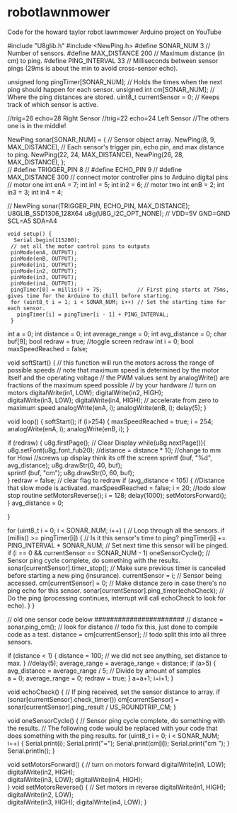 # robotlawnmower
Code for the howard taylor robot lawnmower Arduino project on YouTube 


#include "U8glib.h"
#include <NewPing.h>
#define SONAR_NUM     3 // Number of sensors.
#define MAX_DISTANCE 200 // Maximum distance (in cm) to ping.
#define PING_INTERVAL 33 // Milliseconds between sensor pings (29ms is about the min to avoid cross-sensor echo).

unsigned long pingTimer[SONAR_NUM]; // Holds the times when the next ping should happen for each sensor.
unsigned int cm[SONAR_NUM];         // Where the ping distances are stored.
uint8_t currentSensor = 0;          // Keeps track of which sensor is active.

//trig=26 echo=28  Right Sensor
//trig=22 echo=24  Left Sensor
//The others one is in the middle!

NewPing sonar[SONAR_NUM] = {     // Sensor object array.
  NewPing(8, 9, MAX_DISTANCE), // Each sensor's trigger pin, echo pin, and max distance to ping.
  NewPing(22, 24, MAX_DISTANCE),
  NewPing(26, 28, MAX_DISTANCE),
};     
//    #define TRIGGER_PIN  8
//    #define ECHO_PIN     9
//    #define MAX_DISTANCE 300
    // connect motor controller pins to Arduino digital pins
    // motor one
    int enA = 7;
    int in1 = 5;
    int in2 = 6;
    // motor two
    int enB = 2;
    int in3 = 3;
    int in4 = 4;
     
//    NewPing sonar(TRIGGER_PIN, ECHO_PIN, MAX_DISTANCE);
    U8GLIB_SSD1306_128X64 u8g(U8G_I2C_OPT_NONE);  // VDD=5V GND=GND SCL=A5 SDA=A4

    void setup() {
      Serial.begin(115200);
     // set all the motor control pins to outputs
     pinMode(enA, OUTPUT);
     pinMode(enB, OUTPUT);
     pinMode(in1, OUTPUT);
     pinMode(in2, OUTPUT);
     pinMode(in3, OUTPUT);
     pinMode(in4, OUTPUT);
     pingTimer[0] = millis() + 75;           // First ping starts at 75ms, gives time for the Arduino to chill before starting.
     for (uint8_t i = 1; i < SONAR_NUM; i++) // Set the starting time for each sensor.
       pingTimer[i] = pingTimer[i - 1] + PING_INTERVAL;
     }

int a = 0;
int distance = 0;
int average_range = 0;
int avg_distance = 0;
char buf[9];
bool redraw = true;  //toggle screen redraw
int i = 0;
bool maxSpeedReached = false;

void softStart()
{
  // this function will run the motors across the range of possible speeds
  // note that maximum speed is determined by the motor itself and the operating voltage
  // the PWM values sent by analogWrite() are fractions of the maximum speed possible 
  // by your hardware
  // turn on motors
  digitalWrite(in1, LOW);
  digitalWrite(in2, HIGH);  
  digitalWrite(in3, LOW);
  digitalWrite(in4, HIGH); 
  // accelerate from zero to maximum speed
  analogWrite(enA, i);
  analogWrite(enB, i);
  delay(5);
} 


void loop() {
  softStart();
  if (i>254) {
    maxSpeedReached = true;
    i = 254; 
    analogWrite(enA, i);
    analogWrite(enB, i);
  }
  
  if (redraw) {
     u8g.firstPage();   // Clear Display
     while(u8g.nextPage()){
     u8g.setFont(u8g_font_fub20);
     //distance = distance * 10;  //change to mm for Howi  //screws up display think its off the screen
     sprintf (buf, "%d", avg_distance);
     u8g.drawStr(0, 40, buf);      
     sprintf (buf, "cm");
     u8g.drawStr(0, 60, buf);         
     }
     redraw = false;  // clear flag to redraw
     if (avg_distance < 105) {    //Distance that slow mode is activated.
      maxSpeedReached = false;
      i = 20;  //todo  slow stop routine
      setMotorsReverse();
      i = 128;
      delay(1000);
      setMotorsForward(); 
     }
     avg_distance = 0;
     
  } 

  for (uint8_t i = 0; i < SONAR_NUM; i++) { // Loop through all the sensors.
    if (millis() >= pingTimer[i]) {         // Is it this sensor's time to ping?
      pingTimer[i] += PING_INTERVAL * SONAR_NUM;  // Set next time this sensor will be pinged.
      if (i == 0 && currentSensor == SONAR_NUM - 1) oneSensorCycle(); // Sensor ping cycle complete, do something with the results.
      sonar[currentSensor].timer_stop();          // Make sure previous timer is canceled before starting a new ping (insurance).
      currentSensor = i;                          // Sensor being accessed.
      cm[currentSensor] = 0;                      // Make distance zero in case there's no ping echo for this sensor.
      sonar[currentSensor].ping_timer(echoCheck); // Do the ping (processing continues, interrupt will call echoCheck to look for echo).
    }
  }

// old one sensor code below #######################
//  distance = sonar.ping_cm();  //  look for distance
// todo fix this,  just done to compile code as a test.
distance = cm[currentSensor];  // todo split this into all three sensors.

  if (distance < 1) {
    distance = 100;      // we did not see anything,   set distance to max.
  }
  //delay(5);
  average_range = average_range + distance;
  if (a>5) {
     avg_distance = average_range / 5;   //  Divide by amount of samples   
     a = 0;
     average_range = 0;
     redraw = true;
  }
  a=a+1;
  i=i+1;
}

void echoCheck() { // If ping received, set the sensor distance to array.
  if (sonar[currentSensor].check_timer())
    cm[currentSensor] = sonar[currentSensor].ping_result / US_ROUNDTRIP_CM;
}

void oneSensorCycle() { // Sensor ping cycle complete, do something with the results.
  // The following code would be replaced with your code that does something with the ping results.
  for (uint8_t i = 0; i < SONAR_NUM; i++) {
    Serial.print(i);
    Serial.print("=");
    Serial.print(cm[i]);
    Serial.print("cm ");
  }
  Serial.println();
}

void setMotorsForward() {
// turn on motors forward
  digitalWrite(in1, LOW);
  digitalWrite(in2, HIGH);  
  digitalWrite(in3, LOW);
  digitalWrite(in4, HIGH);   
  }
void setMotorsReverse() {
  // Set motors in reverse
  digitalWrite(in1, HIGH);
  digitalWrite(in2, LOW);  
  digitalWrite(in3, HIGH);
  digitalWrite(in4, LOW);
  }
